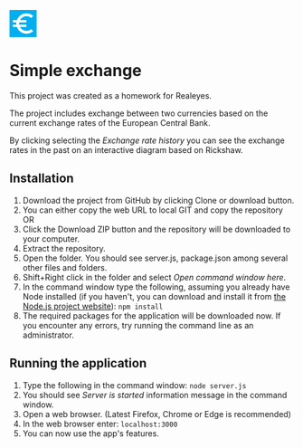![Simple exchange logo](public/ic_euro_symbol_white_48dp_1x.png)
# Simple exchange
This project was created as a homework for Realeyes.

The project includes exchange between two currencies based on the current exchange rates of the European Central Bank.

By clicking selecting the *Exchange rate history* you can see the exchange rates in the past on an interactive diagram based on Rickshaw.


## Installation
1. Download the project from GitHub by clicking Clone or download button.
  1. You can either copy the web URL to local GIT and copy the repository OR
  2. Click the Download ZIP button and the repository will be downloaded to your computer.
2. Extract the repository.
3. Open the folder. You should see server.js, package.json among several other files and folders.
4. Shift+Right click in the folder and select *Open command window here*.
5. In the command window type the following, assuming you already have Node installed (if you haven't, you can download and install it from [the Node.js project website](https://nodejs.org/en/)):
`npm install`
6. The required packages for the application will be downloaded now. If you encounter any errors, try running the command line as an administrator.

## Running the application
1. Type the following in the command window:
`node server.js`
2. You should see *Server is started* information message in the command window. 
3. Open a web browser. (Latest Firefox, Chrome or Edge is recommended)
4. In the web browser enter:
`localhost:3000`
5. You can now use the app's features.
